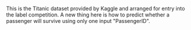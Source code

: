 This is the Titanic dataset provided by Kaggle and arranged for entry into the label competition. A new thing here is how to predict whether a passenger will survive using only one input "PassengerID".
